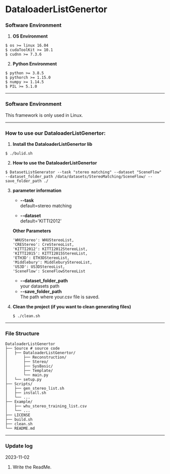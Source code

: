 # DataloaderListGenertor
### Software Environment
1. **OS Environment**  
```
$ os >= linux 16.04  
$ cudaToolKit >= 10.1  
$ cudnn >= 7.3.6  
```
2. **Python Environment**  
```
$ python >= 3.8.5  
$ pythorch >= 1.15.0  
$ numpy >= 1.14.5   
$ PIL >= 5.1.0
```
***
### Software Environment
This framework is only used in Linux.
***


### How to use our DataloaderListGenertor:
1. **Install the DataloaderListGenertor lib**  
```
$ ./bulid.sh
```


2. **How to use the DataloaderListGenertor**  
```
$ DatasetListGenerator --task "stereo matching" --dataset "SceneFlow" --dataset_folder_path /data/datasets/StereoMatching/SceneFlow/ --save_folder_path ./
```


3. **parameter information**
   * **--task**  
   default=stereo matching

   * **--dataset**  
   default='KITTI2012'   

   **Other Parameters**  
   ```
   'WHUStereo': WHUStereoList,  
   'CREStereo': CreStereoList,  
   'KITTI2012': KITTI2012StereoList,   
   'KITTI2015': KITTI2015StereoList,  
   'ETH3D': ETH3DStereoList,  
   'Middlebury': MiddleburyStereoList,  
   'US3D': US3DStereoList,   
   'SceneFlow': SceneFlowStereoList
   ```

   *  **--dataset_folder_path**  
   your datasets path
   *  **--save_folder_path**  
   The path where your.csv file is saved.
4. **Clean the project (if you want to clean generating files)**
   ```
   $ ./clean.sh
   ```
***
### File Structure
```
DataloaderListGenertor
├── Source # source code
│   ├── DataloaderListGenertor/
│       ├── Reconstruction/
│       ├── Stereo/
│       ├── SysBasic/
│       ├── Template/
│       └── main.py
│   └── setup.py
├── Scripts/
│   ├── gen_stereo_list.sh
│   ├── install.sh
│   └── ...
├── Example/ 
│   ├── whu_stereo_training_list.csv
│   └── ...
├── LICENSE
├── build.sh 
├── clean.sh 
└── README.md
```
***
### Update log
2023-11-02
   1. Write the ReadMe.

